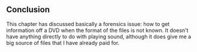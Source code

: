 
##  Conclusion 


This chapter has discussed basically a forensics issue: how to get information
      off a DVD when the format of the files is not known. It doesn't have anything
      directly to do with playing sound, although it does give me a big source of
      files that I have already paid for.
